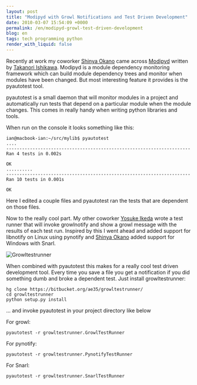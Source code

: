 ```yaml
---
layout: post
title: "Modipyd with Growl Notifications and Test Driven Development"
date: 2010-03-07 15:54:09 +0000
permalink: /en/modipyd-growl-test-driven-development
blog: en
tags: tech programming python
render_with_liquid: false
---
```


Recently at work my coworker [Shinya
Okano](http://d.hatena.ne.jp/nullpobug/) came across
[Modipyd](http://www.metareal.org/p/modipyd/) written by [Takanori
Ishikawa](http://twitter.com/takanori_is). Modipyd is a module
dependency monitoring framework which can build module dependency trees
and monitor when modules have been changed. But most interesting feature
it provides is the pyautotest tool.

pyautotest is a small daemon that will monitor modules in a project and
automatically run tests that depend on a particular module when the
module changes. This comes in really handy when writing python libraries
and tools.

When run on the console it looks something like this:

```shell
ian@macbook-ian:~/src/mylib$ pyautotest
....
----------------------------------------------------------------------
Ran 4 tests in 0.002s

OK
..........
----------------------------------------------------------------------
Ran 10 tests in 0.001s

OK
```

Here I edited a couple files and pyautotest ran the tests that are
dependent on those files.

Now to the really cool part. My other coworker [Yosuke
Ikeda](http://twitter.com/ae35) wrote a test runner that will invoke
growlnotify and show a growl message with the results of each test run.
Inspired by this I went ahead and added support for libnotify on Linux
using pynotify and [Shinya Okano](http://d.hatena.ne.jp/nullpobug/)
added support for Windows with Snarl.

![Growltestrunner](http://www.ianlewis.org/gallery2/d/12119-2/growltestrunner.png)

When combined with pyautotest this makes for a really cool test driven
development tool. Every time you save a file you get a notification if
you did something dumb and broke a dependent test. Just install
growltestrunner:

```shell
hg clone https://bitbucket.org/ae35/growltestrunner/
cd growltestrunner
python setup.py install
```

... and invoke pyautotest in your project directory like below

For growl:

```shell
pyautotest -r growltestrunner.GrowlTestRunner
```

For pynotify:

```shell
pyautotest -r growltestrunner.PynotifyTestRunner
```

For Snarl:

```shell
pyautotest -r growltestrunner.SnarlTestRunner
```
